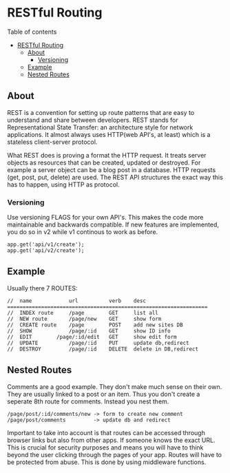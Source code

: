 # RESTful Routing
Table of contents
- [RESTful Routing](#restful-routing)
	- [About](#about)
		- [Versioning](#versioning)
	- [Example](#example)
	- [Nested Routes](#nested-routes)

## About
REST is a convention for setting up route patterns that are easy to understand and share between developers. REST stands for Representational State Transfer: an architecture style for network applications. It almost always uses HTTP(web API's, at least) which is a stateless client-server protocol. 

What REST does is proving a format the HTTP request. It treats server objects as resources that can be created, updated or destroyed. For example a server object can be a blog post in a database. HTTP requests (get, post, put, delete) are used. The REST API structures the exact way this has to happen, using HTTP as protocol.

### Versioning
Use versioning FLAGS for your own API's. This makes the code more maintainable and backwards compatible. If new features are implemented, you do so in v2 while v1 continous to work as before.
```
app.get('api/v1/create');
app.get('api/v2/create');
```
## Example
Usually there 7 ROUTES:
```
//  name            url          verb    desc
=================================================================
//  INDEX route     /page        GET     list all 
//  NEW route       /page/new    GET     show form  
//  CREATE route    /page        POST    add new sites DB
//  SHOW            /page/:id    GET     show ID info
//  EDIT        /page/:id/edit   GET     show edit form
//  UPDATE          /page/:id    PUT     update db,redirect
//  DESTROY         /page/:id    DELETE  delete in DB,redirect 
```
## Nested Routes
Comments are a good example. They don't make much sense on their own. They are usually linked to a post or an item. Thus you don't create a seperate 8th route for comments. Instead you nest them.
```
/page/post/:id/comments/new	-> form to create new comment
/page/post/comments			-> update db and redirect
```
Important to take into account is that routes can be accessed through browser links but also from other apps. If someone knows the exact URL. This is crucial for security purposes and means you will have to think beyond the user clicking through the pages of your app. Routes will have to be protected from abuse. This is done by using middleware functions.
